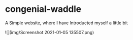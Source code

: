 # congenial-waddle
A Simple website, where I have Introducted myself a little bit

![](img/Screenshot 2021-01-05 135507.png)
